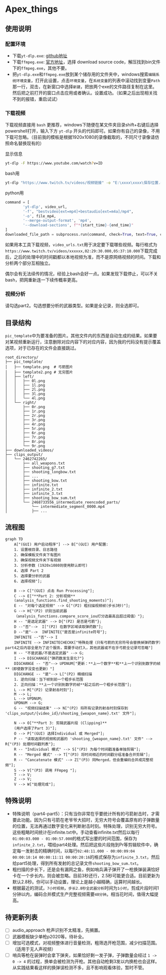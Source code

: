 # Apex_things

## 使用说明

### 配置环境

- 下载`yt-dlp.exe`: [github地址](https://github.com/yt-dlp/yt-dlp/releases)
- 下载`ffmpeg.exe`: [官方地址](https://www.ffmpeg.org/download.html#build-windows)，选择 download source code，解压找到bin文件下的`ffmpeg.exe`，其他不要。
- 把`yt-dlp.exe`和`ffmpeg.exe`放到某个储存用的文件夹中，windows搜索`编辑系统环境变量`，打开此设置，点击`环境变量`，在`系统变量`的列表中滚动找到变量`Path`那一行，双击，在新窗口中选择`新建`，把放两个exe的文件路径复制在这里。然后把之前打开的窗口点击应用或者确认。设置成功。（如果之后出现相关找不到的报错，重启试试）

### 下载视频

下载视频直接用 `bash` 更推荐，windows下随便在某文件夹目录shift+右键后选择powershell打开，输入下方 `yt-dlp` 开头的代码即可。如果你有自己的录像，不用下载可忽略。（目前我的模板是根据1920x1080的录像截取的，不同尺寸录像请仿照命名替换现有的）

显示信息
```bash
yt-dlp -F https://www.youtube.com/watch?v=ID
```

bash用
```bash
yt-dlp "https://www.twitch.tv/videos/视频链接" -o "E:\xxxx\xxxx\保存位置.mp4" -f "bestvideo[ext=mp4]+bestaudio[ext=m4a]/mp4" --download-sections "*00:17:00-05:02:10"
```
python用
```python
command = [
        'yt-dlp', video_url,
        '-f', "bestvideo[ext=mp4]+bestaudio[ext=m4a]/mp4",
        '-o', file_mp4,
        '--merge-output-format', 'mp4',
        '--download-sections', f"*{start_time}-{end_time}"
]
downloaded_file_path = subprocess.run(command, check=True, text=True, capture_output=True, encoding='utf-8')
```

如果用本工具下载视频，`video_urls.txt`用于决定要下载哪些视频。每行格式为`https://www.twitch.tv/videos/xxxxxx,02:29:30.000,05:37:10.000`下载完成后，之后的处理中的时间戳都以本地视频为准，而不是原网络视频的时间。下载和分析两个部分互相独立。

偶尔会有无法续传的情况，经验上bash会好一点。如果发现下载停止，可以不关bash，把网重新连一下续传概率更高。

### 视频分析

请勾选part2。勾选想要分析的武器类型。如果是全记录，则全选即可。

## 目录结构

`pic_template`中为要准备的图片。其他文件内的东西是自动生成的结果。如果要对某视频重新运行，注意删除对应内容下的对应内容，因为我的代码没有提示覆盖选项，对于已存在的文件会直接跳过。

```
root_directory/
├── pic_template/
│   ├── template.png  # 弓箭图片
│   ├── template2.png # 无穷图片
│   ├── left/
│   │   ├── 0l.png
│   │   ├── 1l.png
│   │   ├── 2l.png
│   │   ├── 3l.png
│   │   └── 4l.png
│   └── right/
│       ├── 0r.png
│       ├── 1r.png
│       ├── 2r.png
│       ├── 3r.png
│       ├── 4r.png
│       ├── 5r.png
│       ├── 6r.png
│       ├── 7r.png
│       ├── 8r.png
│       └── 9r.png
├── downloaded_videos/
├── clips_output/
│   └── 2462742265/
│       ├── all_weapons.txt
│       ├── shooting_g7.txt
│       ├── shooting_longbow.txt
│       ├── ...
│       ├── shooting_bow.txt
│       ├── infinite.txt
│       ├── infinite_2.txt
│       ├── infinite_3.txt
│       ├── shooting_bow_sum.txt
│       └── 2468733556_intermediate_reencoded_parts/
│           └── intermediate_segment_0000.mp4
│           ├── ...
```
## 流程图

```mermaid
graph TD
    A["(GUI) 用户启动程序"] --> B["(GUI) 用户配置:
    1. 设置根目录、日志路径
    2. 确保模板文件夹下有图片
    3. 确保视频文件夹下有视频
    3. 分析参数 (1920x1080则使用默认即可)
    4. 选择 Part 2
    5. 选择要分析的武器
    6. 选择视频"];

    B --> C["(GUI) 点击 Run Processing"];
    C --> E["**Part 2: 分析视频**
    (analysis_functions.find_shooting_moments)"];
    E -- "对每个选定视频" --> G["(P2) 粗扫描视频帧(步长3秒)"];
    G --> H{"(P2) 识别当前武器
    （analysis_functions.compare_score_iou打分选最高且超过阈值）"};
    H -- "是选定武器" --> D{"(P2) 是否是弓箭"};
    D --"否"-->  I["(P2) 在数字区域读取弹药数"];
    D --"是"-->  INFINITE{"是否是infinite符号"};
    INFINITE --"否"--> I
    INFINITE --> INFINITECHECKK["特殊处理（只有弓箭的无穷符号会替换掉弹药数字）part4之后内容全是为了这个服务，需要手动打入，其他武器或不在乎弓箭全记录可忽略"]
    H -- "不是武器/不是选定武器" --> G;
    I --> DIGCHANGE{"弹药数发生变化?"}
    DIGCHANGE -- "否"--> UPDNUM["更新：**上一个数字**和**上一个识别到数字的帧**（即使数字没变也更新）"]
    DIGCHANGE -- "是"--> L["(P2) 精细扫描
    1. 逆向扫描：当下帧到前一个粗步长范围
    2. 正向扫描：**上一个识别到数字的帧**起之后的一个粗步长范围"];
    L --> M["(P2) 记录射击时刻"];
    M --> L;
    L --> UPDNUM;
    UPDNUM --> G;
    G -- "视频扫描结束" --> N["(P2) 将所有记录的射击时刻保存到 'clips_output/{video_id}/shooting_{weapon_name}.txt' 文件"];

    N --> O["**Part 3: 剪辑武器片段 (Clipping)**
    (用户选择了Part 3)"];
    O --> P["(GUI) 选择Individual 或 Merged"];
    P -- "读取选择的视频和武器的 'shooting_{weapon_name}.txt' 文件" --> R{"(P3) 处理时间戳列表"};
    R -- "Individual 模式" --> S["(P3) 为每个时间戳准备单独剪辑"];
    R -- "Merged 模式" --> T["(P3) 将时间相近的时间戳分组准备合并剪辑"];
    R -- "Cancatenate 模式" --> Z["(P3) 同Merged，但会重编码合并成完整视频"];
    S --> V["(P3) 调用 FFmpeg "];
    T --> V;
    Z --> V;
    V --> W["处理完成"];
```
## 特殊说明

- 特殊说明（part4-part5）：只有当你非常在乎要统计所有的弓箭射击时，才需要此功能。因为只有弓箭在老爷爷大招时，无穷大符号会覆盖原有的子弹数量的位置，无法再通过数字变化来判断射击时刻。特殊处理，识别无穷大符号。这些粗略时间统计在infinite.txt中。手动查看infinite.txt然后以每行`01:00:03.000 - 01:00:57.000`的格式写出要的时间范围，保存为`infinite_2.txt`，喂给part4处理。然后把这些片段拖到Pr等剪辑软件中，确定每一发射击的精确时间，以每行`02:48:11.000 - 00:00:09:04 00:00:10:14 00:00:11:11 00:00:20:16`的格式保存为`infinite_3.txt`，然后给part5处理，得到所有发射的总记录文件`shooting_bow_sum.txt`。
- 粗扫描的步长下，还是会有漏网之鱼，例如哨兵满子弹开了一枪换弹装满恰好卡在一个步长内，则会被忽略。目前3秒还行，2.5秒可能更合适。目前更新为默认2.8秒。你可以手动设置，理论上是越小越精确，运算时间越长。
- 根据最近的测试，`7小时视频`，`步长2.8秒全武器分析`时间为`1小时`，剪成片段时间1分钟以内，编码合并模式生产完整视频需要`40分钟`。相当花时间，值得大幅提高。

## 待更新列表
- [ ] audio_approach 枪声识别不太精准，先搁置。
- [ ] 武器模板缺少单枪p2020等。待补全。
- [ ] 增加可选模式，对视频整体进行音量检测，粗筛选开枪范围，减少扫描范围。（适用于无人声视频）
- [ ] 哨兵等枪在装弹时会拿下弹夹，如果恰好剩一发子弹，子弹数量会经过 `1 -> 0 -> 4` 的过程，换单会被检测为开枪。其他自动枪剩3发以内换枪也会这样。从实践结果看这样的换弹误检测不多，且不影响观看体验，暂时不管。
